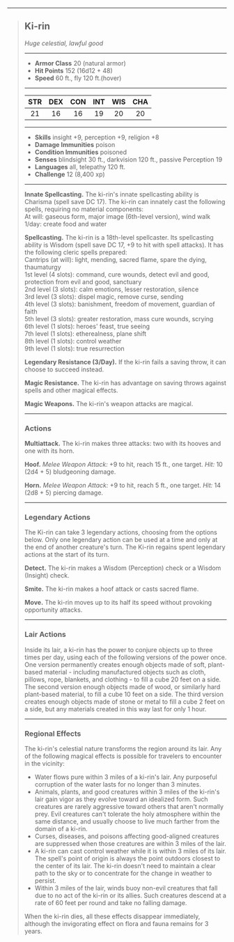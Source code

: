 ***
> ## Ki-rin
> *Huge celestial, lawful good*
> 
> ***
> 
> - **Armor Class** 20 (natural armor)
> - **Hit Points** 152 (16d12 + 48)
> - **Speed** 60 ft., fly 120 ft.(hover)
> 
> ***
> 
> |STR|DEX|CON|INT|WIS|CHA|
> |:---:|:---:|:---:|:---:|:---:|:---:|
> |21|16|16|19|20|20|
> 
> ***
> 
> - **Skills** insight +9, perception +9, religion +8
> - **Damage Immunities** poison
> - **Condition Immunities** poisoned
> - **Senses** blindsight 30 ft., darkvision 120 ft., passive Perception 19
> - **Languages** all, telepathy 120 ft.
> - **Challenge** 12 (8,400 xp)
> 
> ***
> 
> **Innate Spellcasting.** The ki-rin's innate spellcasting ability is Charisma (spell save DC 17). The ki-rin can innately cast the following spells, requiring no material components:  
> At will: gaseous form, major image (6th-level version), wind walk  
> 1/day: create food and water
> 
> **Spellcasting.** The ki-rin is a 18th-level spellcaster. Its spellcasting ability is Wisdom (spell save DC 17, +9 to hit with spell attacks). It has the following cleric spells prepared:  
> Cantrips (at will): light, mending, sacred flame, spare the dying, thaumaturgy  
> 1st level (4 slots): command, cure wounds, detect evil and good, protection from evil and good, sanctuary  
> 2nd level (3 slots): calm emotions, lesser restoration, silence  
> 3rd level (3 slots): dispel magic, remove curse, sending  
> 4th level (3 slots): banishment, freedom of movement, guardian of faith  
> 5th level (3 slots): greater restoration, mass cure wounds, scrying  
> 6th level (1 slots): heroes' feast, true seeing  
> 7th level (1 slots): etherealness, plane shift  
> 8th level (1 slots): control weather  
> 9th level (1 slots): true resurrection
> 
> **Legendary Resistance (3/Day).** If the ki-rin fails a saving throw, it can choose to succeed instead.
> 
> **Magic Resistance.** The ki-rin has advantage on saving throws against spells and other magical effects.
> 
> **Magic Weapons.** The ki-rin's weapon attacks are magical.
> 
> ***
> 
> ### Actions
> **Multiattack.** The ki-rin makes three attacks: two with its hooves and one with its horn.
> 
> **Hoof.** *Melee Weapon Attack:* +9 to hit, reach 15 ft., one target. *Hit:* 10 (2d4 + 5) bludgeoning damage.
> 
> **Horn.** *Melee Weapon Attack:* +9 to hit, reach 5 ft., one target. *Hit:* 14 (2d8 + 5) piercing damage.
> 
> ***
> 
> ### Legendary Actions
> The Ki-rin can take 3 legendary actions, choosing from the options below. Only one legendary action can be used at a time and only at the end of another creature's turn. The Ki-rin regains spent legendary actions at the start of its turn.
> 
> **Detect.** The ki-rin makes a Wisdom (Perception) check or a Wisdom (Insight) check.
> 
> **Smite.** The ki-rin makes a hoof attack or casts sacred flame.
> 
> **Move.** The ki-rin moves up to its half its speed without provoking opportunity attacks.
> 
> ***
> 
> ### Lair Actions
> Inside its lair, a ki-rin has the power to conjure objects up to three times per day, using each of the following versions of the power once. One version permanently creates enough objects made of soft, plant-based material - including manufactured objects such as cloth, pillows, rope, blankets, and clothing - to fill a cube 20 feet on a side. The second version enough objects made of wood, or similarly hard plant-based material, to fill a cube 10 feet on a side. The third version creates enough objects made of stone or metal to fill a cube 2 feet on a side, but any materials created in this way last for only 1 hour.
> ***
> 
> ### Regional Effects
> The ki-rin's celestial nature transforms the region around its lair. Any of the following magical effects is possible for travelers to encounter in the vicinity:
> - Water flows pure within 3 miles of a ki-rin's lair. Any purposeful corruption of the water lasts for no longer than 3 minutes.  
> - Animals, plants, and good creatures within 3 miles of the ki-rin's lair gain vigor as they evolve toward an idealized form. Such creatures are rarely aggressive toward others that aren't normally prey. Evil creatures can't tolerate the holy atmosphere within the same distance, and usually choose to live much farther from the domain of a ki-rin.  
> - Curses, diseases, and poisons affecting good-aligned creatures are suppressed when those creatures are within 3 miles of the lair.  
> - A ki-rin can cast control weather while it is within 3 miles of its lair. The spell's point of origin is always the point outdoors closest to the center of its lair. The ki-rin doesn't need to maintain a clear path to the sky or to concentrate for the change in weather to persist.  
> - Within 3 miles of the lair, winds buoy non-evil creatures that fall due to no act of the ki-rin or its allies. Such creatures descend at a rate of 60 feet per round and take no falling damage.
> 
> When the ki-rin dies, all these effects disappear immediately, although the invigorating effect on flora and fauna remains for 3 years.